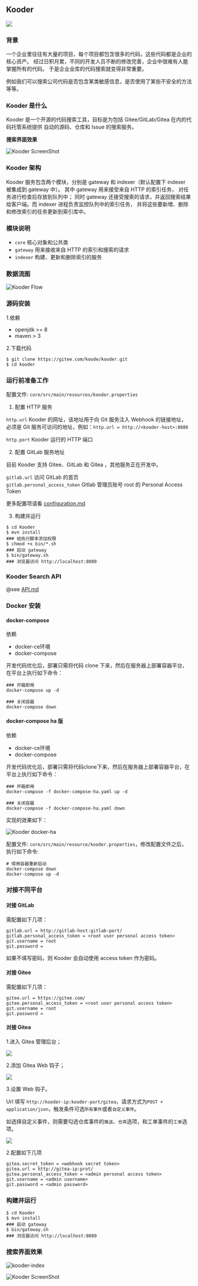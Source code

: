 ## Kooder
![](./docs/img/kooder_logo.png)

### 背景

一个企业里往往有大量的项目，每个项目都包含很多的代码，这些代码都是企业的核心资产。
经过日积月累，不同的开发人员不断的修改完善，企业中很难有人能掌握所有的代码。
于是企业全库的代码搜索就变得非常重要。

例如我们可以搜索公司代码是否包含某类敏感信息，是否使用了某些不安全的方法等等。

### Kooder 是什么

Kooder 是一个开源的代码搜索工具，目标是为包括 Gitee/GitLab/Gitea 在内的代码托管系统提供
自动的源码、仓库和 Issue 的搜索服务。

**搜索界面效果**

![Kooder ScreenShot](docs/img/screenshot.png)

### Kooder 架构

Kooder 服务包含两个模块，分别是 gateway 和 indexer（默认配置下 indexer 被集成到 gateway 中）。
其中 gateway 用来接受来自 HTTP 的索引任务， 对任务进行检查后存放到队列中；
同时 gateway 还接受搜索的请求，并返回搜索结果给客户端。而 indexer 进程负责监控队列中的索引任务，
并将这些要新增、删除和修改索引的任务更新到索引库中。

### 模块说明

* `core`    核心对象和公共类
* `gateway` 用来接收来自 HTTP 的索引和搜索的请求
* `indexer` 构建、更新和删除索引的服务

### 数据流图

![Kooder Flow](docs/img/gsearch-flow.png)

### 源码安装

1.依赖

* openjdk >= 8
* maven > 3

2.下载代码

```
$ git clone https://gitee.com/koode/kooder.git
$ cd kooder
```

### 运行前准备工作

配置文件: `core/src/main/resources/kooder.properties`

1. 配置 HTTP 服务

`http.url` Kooder 的网址，该地址用于向 Git 服务注入 Webhook 的链接地址，
必须是 Git 服务可访问的地址，例如：`http.url = http://<kooder-host>:8080`

`http.port`  Kooder 运行的 HTTP 端口

2. 配置 GitLab 服务地址

目前 Kooder 支持 Gitee、GitLab 和 Gitea ，其他服务正在开发中。

`gitlab.url`  访问 GitLab 的首页  
`gitlab.personal_access_token`  Gitlab 管理员账号 root 的 Personal Access Token

更多配置项请看 [configuration.md](docs/configuration.md)

3. 构建并运行

```
$ cd Kooder
$ mvn install
### 给执行脚本添加权限
$ chmod +x bin/*.sh
### 启动 gateway
$ bin/gateway.sh
### 浏览器访问 http://localhost:8080
```

### Kooder Search API

@see [API.md](docs/API.md)

### Docker 安装

#### docker-compose
依赖
* docker-ce环境
* docker-compose

开发代码优化后，部署只需将代码 clone 下来，然后在服务器上部署容器平台，在平台上执行如下命令：
```
### 开箱即用
docker-compose up -d 

### 关闭容器
docker-compose down
```



#### docker-compose ha 版
依赖
* docker-ce环境
* docker-compose

开发代码优化后，部署只需将代码clone下来，然后在服务器上部署容器平台，在平台上执行如下命令：
```
### 开箱即用
docker-compose -f docker-compose-ha.yaml up -d

### 关闭容器
docker-compose -f docker-compose-ha.yaml down
```


实现的效果如下：

![Kooder docker-ha](docs/img/docker-ha-kooder.png)


配置文件: `core/src/main/resource/kooder.properties`，修改配置文件之后，执行如下命令:

```
# 停用容器重新启动
docker-compose down
docker-compose up -d
```

### 对接不同平台

#### 对接 GitLab

需配置如下几项：

```
gitlab.url = http://gitlab-host:gitlab-port/  
gitlab.personal_access_token = <root user personal access token>  
git.username = root  
git.password =  
```

如果不填写密码，则 Kooder 会自动使用 access token 作为密码。

#### 对接 Gitee

需配置如下几项：

```
gitee.url = https://gitee.com/  
gitee.personal_access_token = <root user personal access token>  
git.username = root  
git.password =  
```

#### 对接 Gitea

1.进入 Gitea 管理后台；

![](./docs/img/gitea_webhook.png)

2.添加 Gitea Web 钩子；

![](./docs/img/gitea_webhook_select.png)

3.设置 Web 钩子。

Url 填写 `http://kooder-ip:kooder-port/gitea`，请求方式为`POST + application/json`，触发条件可选`所有事件`或者`自定义事件`。

如选择自定义事件，则需要勾选仓库事件的`推送`、`仓库`选项，和工单事件的`工单`选项。

![](./docs/img/gitea_webhook_setting.png)


2.配置如下几项

```
gitea.secret_token = <webhook secret token>
gitea.url = http://gitea-ip:prot/
gitea.personal_access_token = <admin personal access token>
git.username = <admin username>
git.password = <admin password>
```


### 构建并运行

```
$ cd Kooder
$ mvn install
### 启动 gateway
$ bin/gateway.sh
### 浏览器访问 http://localhost:8080
```


### 搜索界面效果
![kooder-index](docs/img/kooder-index.png)

![Kooder ScreenShot](docs/img/screenshot.png)


